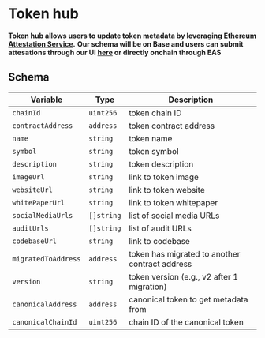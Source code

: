 # Token hub

**Token hub allows users to update token metadata by leveraging [Ethereum Attestation Service](https://attest.org/).**
**Our schema will be on Base and users can submit attesations through our UI [here](https://wallet.coinbase.com/token-hub) or directly onchain through EAS**

## Schema 

| Variable           | Type       | Description                                      |
|--------------------|------------|--------------------------------------------------|
| `chainId`          | `uint256`  | token chain ID                                   |
| `contractAddress`  | `address`  | token contract address                           |
| `name`             | `string`   | token name                                       |
| `symbol`           | `string`   | token symbol                                     |
| `description`      | `string`   | token description                                |
| `imageUrl`         | `string`   | link to token image                              |
| `websiteUrl`       | `string`   | link to token website                            |
| `whitePaperUrl`    | `string`   | link to token whitepaper                         |
| `socialMediaUrls`  | `[]string` | list of social media URLs                        |
| `auditUrls`        | `[]string` | list of audit URLs                               |
| `codebaseUrl`      | `string`   | link to codebase                                 |
| `migratedToAddress`| `address`  | token has migrated to another contract address   |
| `version`          | `string`   | token version (e.g., v2 after 1 migration)       |
| `canonicalAddress` | `address`  | canonical token to get metadata from             |
| `canonicalChainId` | `uint256`  | chain ID of the canonical token                  |
